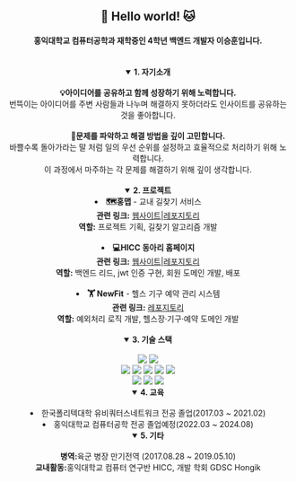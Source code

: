 <div align='center'>
  <h2>
    👋 Hello world! 🐱
    <h4>
    홍익대학교 컴퓨터공학과 재학중인 4학년 백엔드 개발자 이승훈입니다.
    </h4>
    <br>
  </h2>
</div>

<div align=center>
  <details open>
    <summary><b>1. 자기소개</b></summary><br>
    <b>💡아이디어를 공유하고 함께 성장하기 위해 노력합니다.</b><br>
    번뜩이는 아이디어를 주변 사람들과 나누며 해결하지 못하더라도 인사이트를 공유하는 것을 좋아합니다.<br><br>
    <b>🤔문제를 파악하고 해결 방법을 깊이 고민합니다.</b><br>
    바쁠수록 돌아가라는 말 처럼 일의 우선 순위를 설정하고 효율적으로 처리하기 위해 노력합니다.<br>
    이 과정에서 마주하는 각 문제를 해결하기 위해 깊이 생각합니다.<br>
    <br>
  </details>

  <details open>
    <summary><b>2. 프로젝트</b></summary>
    <li><b>🗺️홍맵</b> - 교내 길찾기 서비스<br></li>
    <b>관련 링크:</b> <a href="https://hongikmap2023.pythonanywhere.com/">웹사이트</a>|<a href="https://github.com/HICC-Bootcamp/2023-B1H4-HongikMap">레포지토리</a><br>
    <b>역할:</b> 프로젝트 기획, 길찾기 알고리즘 개발<br><br>
    <li><b>💻HICC 동아리 홈페이지</b></li>
    <b>관련 링크:</b> <a href="https://hicc.co.kr/">웹사이트</a>|<a href="https://github.com/HICC-REBOOT/HICC-REBOOT-Backend">레포지토리</a><br>
    <b>역할:</b> 백엔드 리드, jwt 인증 구현, 회원 도메인 개발, 배포<br><br>
    <li><b>🏋 NewFit</b> - 헬스 기구 예약 관리 시스템</li>
    <b>관련 링크:</b> <a href="https://github.com/NewFit/NewFit-Backend">레포지토리</a><br>
    <b>역할:</b> 예외처리 로직 개발, 헬스장·기구·예약 도메인 개발<br><br>
  </details>
  
  <details open>
    <summary><b>3. 기술 스택</b></summary><br>
    <img src="https://img.shields.io/badge/Spring-6DB33F?style=flat-square&logo=spring&logoColor=white">
    <img src="https://img.shields.io/badge/Django-092E20?style=flat-square&logo=django&logoColor=white">
    <br>
    <img src="https://img.shields.io/badge/Mysql-4479A1?style=flat-square&logo=mysql&logoColor=white">
    <img src="https://img.shields.io/badge/Postgresql-4169E1?style=flat-square&logo=postgresql&logoColor=white">
    <img src="https://img.shields.io/badge/Redis-DC382D?style=flat-square&logo=redis&logoColor=white">
    <img src="https://img.shields.io/badge/Graphql-E10098?style=flat-square&logo=graphql&logoColor=white">
    <img src="https://img.shields.io/badge/Nginx-009639?style=flat-square&logo=nginx&logoColor=white">
    <br>
    <img src="https://img.shields.io/badge/Amazon EC2-FF9900?style=flat-square&logo=amazonec2&logoColor=white">
    <img src="https://img.shields.io/badge/Amazon RDS-527FFF?style=flat-square&logo=amazonrds&logoColor=white">
    <img src="https://img.shields.io/badge/Amazon S3-569A31?style=flat-square&logo=amazons3&logoColor=white">
    <br>
  </details>
  
  <details open>
      <summary><b>4. 교육</b></summary><br>
      <li>한국폴리텍대학 유비쿼터스네트워크 전공 졸업(2017.03 ~ 2021.02)</li>
      <li>홍익대학교 컴퓨터공학 전공 졸업예정(2022.03 ~ 2024.08)</li>
  </details>
  
  <details open>
    <summary><b>5. 기타</b></summary><br>
    <b>병역:</b>육군 병장 만기전역 (2017.08.28 ~ 2019.05.10)<br>
    <b>교내활동:</b>홍익대학교 컴퓨터 연구반 HICC, 개발 학회 GDSC Hongik<br>
  </details>
</div>


